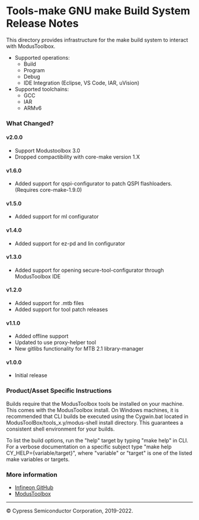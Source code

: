 # Tools-make GNU make Build System Release Notes
This directory provides infrastructure for the make build system to interact with ModusToolbox.

* Supported operations:
    * Build
    * Program
    * Debug
    * IDE Integration (Eclipse, VS Code, IAR, uVision)
* Supported toolchains:
    * GCC
    * IAR
    * ARMv6

### What Changed?
#### v2.0.0
* Support Modustoolbox 3.0
* Dropped compactibility with core-make version 1.X

#### v1.6.0
* Added support for qspi-configurator to patch QSPI flashloaders. (Requires core-make-1.9.0)

#### v1.5.0
* Added support for ml configurator

#### v1.4.0
* Added support for ez-pd and lin configurator

#### v1.3.0
* Added support for opening secure-tool-configurator through ModusToolbox IDE

#### v1.2.0
* Added support for .mtb files
* Added support for tool patch releases

#### v1.1.0
* Added offline support
* Updated to use proxy-helper tool
* New gitlibs functionality for MTB 2.1 library-manager

#### v1.0.0
* Initial release

### Product/Asset Specific Instructions
Builds require that the ModusToolbox tools be installed on your machine. This comes with the ModusToolbox install. On Windows machines, it is recommended that CLI builds be executed using the Cygwin.bat located in ModusToolBox/tools\_x.y/modus-shell install directory. This guarantees a consistent shell environment for your builds.

To list the build options, run the "help" target by typing "make help" in CLI. For a verbose documentation on a specific subject type "make help CY\_HELP={variable/target}", where "variable" or "target" is one of the listed make variables or targets.

### More information
* [Infineon GitHub](https://github.com/Infineon)
* [ModusToolbox](https://www.infineon.com/cms/en/design-support/tools/sdk/modustoolbox-software)

---
© Cypress Semiconductor Corporation, 2019-2022.

